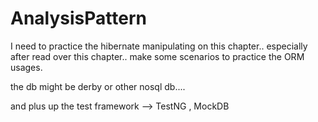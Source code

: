AnalysisPattern
===============
I need to practice the hibernate manipulating on this chapter..
especially after read over this chapter..
make some scenarios to practice the ORM usages.

the db might be derby or other nosql db....

and plus up the test framework --> TestNG , MockDB
